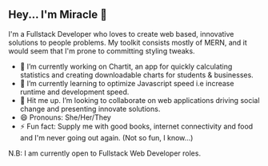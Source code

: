 ## Hey... I'm Miracle 👋

I'm a Fullstack Developer who loves to create web based, innovative solutions to people problems. 
My toolkit consists mostly of MERN, and it would seem that I'm prone to committing styling tweaks.

- 🔭 I’m currently working on Chartit, an app for quickly calculating statistics and creating downloadable charts for students & businesses.
- 🌱 I’m currently learning to optimize Javascript speed  i.e increase runtime and development speed.
- 👯 Hit me up. I’m looking to collaborate on web applications driving social change and presenting innovate solutions. 
- 😄 Pronouns: She/Her/They
- ⚡ Fun fact: Supply me with good books, internet connectivity and food and I'm never going out again. (Not so fun, I know...)

N.B: I am currently open to Fullstack Web Developer roles.

